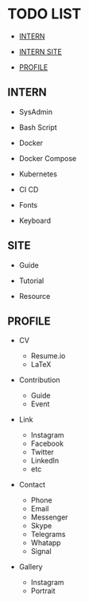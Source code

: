 
# TODO LIST

- [INTERN](#INTERN)

- [INTERN SITE](#SITE)

- [PROFILE](#PROFILE)


## INTERN

- SysAdmin

- Bash Script

- Docker

- Docker Compose

- Kubernetes 

- CI CD

- Fonts

- Keyboard


## SITE

- Guide

- Tutorial

- Resource


## PROFILE

- CV
	- Resume.io
	- LaTeX

- Contribution
	- Guide 
	- Event

- Link
	- Instagram 
	- Facebook
	- Twitter
	- LinkedIn
	- etc

- Contact
	- Phone
	- Email
	- Messenger
	- Skype
	- Telegrams
	- Whatapp
	- Signal

- Gallery
	- Instagram 
	- Portrait 

